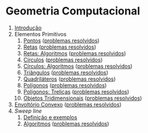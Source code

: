 Geometria Computacional
=======================

1. [Introdução](slides/intro/intro.pdf)
1. Elementos Primitivos
    1. [Pontos](slides/pontos/pontos.pdf) ([problemas resolvidos](problems/pontos/pontos.pdf))
    1. [Retas](slides/LN-1/LN-1.pdf) ([problemas resolvidos](problems/LN-1/LN-1.pdf))
    1. [Retas: Algoritmos](slides/LN-2/LN-2.pdf) ([problemas resolvidos](problems/LN-2/LN-2.pdf))
    1. [Círculos](slides/CC-1/CC-1.pdf) ([problemas resolvidos](problems/CC-1/CC-1.pdf))
    1. [Círculos: Algoritmos](slides/CC-2/CC-2.pdf) ([problemas resolvidos](problems/CC-2/CC-2.pdf))
    1. [Triângulos](slides/TR-1/TR-1.pdf) ([problemas resolvidos](problems/TR-1/TR-1.pdf))
    1. [Quadriláteros](slides/QL-1/QL-1.pdf) ([problemas resolvidos](problems/QL-1/QL-1.pdf))
    1. [Polígonos](slides/PL-1/PL-1.pdf) ([problemas resolvidos](problems/PL-1/PL-1.pdf))
    1. [Polígonos: Treliças](slides/PL-2/PL-2.pdf) ([problemas resolvidos](problems/PL-2/PL-2.pdf))
    1. [Objetos Tridimensionais](slides/3D-1/3D-1.pdf) ([problemas resolvidos](problems/3D-1/3D-1.pdf))
1. [Envoltório Convexo](slides/CH-1/CH-1.pdf) ([problemas resolvidos](problems/CH-1/CH-1.pdf))
1. _Sweep line_
    1. [Definição e exemplos](slides/SL-1/SL-1.pdf)
    1. [Algoritmos](slides/SL-2/SL-2.pdf) ([problemas resolvidos](problems/SL-2/SL-2.pdf))

<!-- Assuntos pendentes:
1. Convex hull dinâmico
2. Interseção entre dois conjuntos de segmentos
3. Operações binárias em polígonos: união, subtração e interseção
-->

